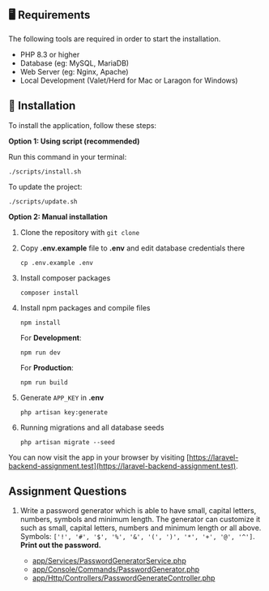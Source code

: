 ## 🖥 Requirements

The following tools are required in order to start the installation.

* PHP 8.3 or higher
* Database (eg: MySQL, MariaDB)
* Web Server (eg: Nginx, Apache)
* Local Development (Valet/Herd for Mac or Laragon for Windows)

## 🚀 Installation

To install the application, follow these steps:

**Option 1: Using script (recommended)**

Run this command in your terminal:
```shell
./scripts/install.sh
```

To update the project:
```shell
./scripts/update.sh
```

**Option 2: Manual installation**

1. Clone the repository with `git clone`
2. Copy __.env.example__ file to __.env__ and edit database credentials there

    ```shell
    cp .env.example .env
    ```

3. Install composer packages

    ```shell
    composer install
    ```

4. Install npm packages and compile files

    ```shell
    npm install
    ```

   For **Development**:
    ```shell
    npm run dev
    ```

   For **Production**:
    ```shell
    npm run build
    ```

5. Generate `APP_KEY` in **.env**

    ```shell
    php artisan key:generate
    ```

6. Running migrations and all database seeds

    ```shell
    php artisan migrate --seed
    ```

You can now visit the app in your browser by visiting [https://laravel-backend-assignment.test](https://laravel-backend-assignment.test).

## Assignment Questions

1. Write a password generator which is able to have small, capital letters, numbers, symbols and minimum length. The generator can customize it such as small, capital letters, numbers and minimum length or all above. Symbols: `['!', '#', '$', '%', '&', '(', ')', '*', '+', '@', '^']`. **Print out the password.**


   * [app/Services/PasswordGeneratorService.php](app/Services/PasswordGeneratorService.php)
   * [app/Console/Commands/PasswordGenerator.php](app/Console/Commands/PasswordGenerator.php)
   * [app/Http/Controllers/PasswordGenerateController.php](app/Http/Controllers/PasswordGenerateController.php)
